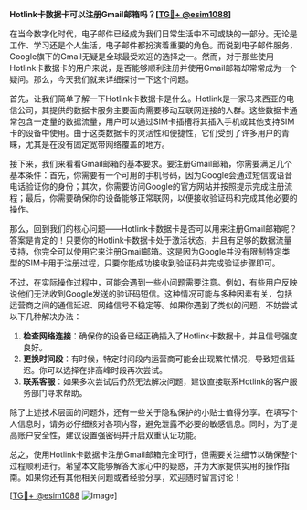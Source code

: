 **Hotlink卡数据卡可以注册Gmail邮箱吗？[[TG💪+ @esim1088](https://t.me/s/esim1088)]**

在当今数字化时代，电子邮件已经成为我们日常生活中不可或缺的一部分。无论是工作、学习还是个人生活，电子邮件都扮演着重要的角色。而说到电子邮件服务，Google旗下的Gmail无疑是全球最受欢迎的选择之一。然而，对于那些使用Hotlink卡数据卡的用户来说，是否能够顺利注册并使用Gmail邮箱却常常成为一个疑问。那么，今天我们就来详细探讨一下这个问题。

首先，让我们简单了解一下Hotlink卡数据卡是什么。Hotlink是一家马来西亚的电信公司，其提供的数据卡服务主要面向需要移动互联网连接的人群。这些数据卡通常包含一定量的数据流量，用户可以通过SIM卡插槽将其插入手机或其他支持SIM卡的设备中使用。由于这类数据卡的灵活性和便捷性，它们受到了许多用户的青睐，尤其是在没有固定宽带网络覆盖的地方。

接下来，我们来看看Gmail邮箱的基本要求。要注册Gmail邮箱，你需要满足几个基本条件：首先，你需要有一个可用的手机号码，因为Google会通过短信或语音电话验证你的身份；其次，你需要访问Google的官方网站并按照提示完成注册流程；最后，你需要确保你的设备能够正常联网，以便接收验证码和完成其他必要的操作。

那么，回到我们的核心问题——Hotlink卡数据卡是否可以用来注册Gmail邮箱呢？答案是肯定的！只要你的Hotlink卡数据卡处于激活状态，并且有足够的数据流量支持，你完全可以使用它来注册Gmail邮箱。这是因为Google并没有限制特定类型的SIM卡用于注册过程，只要你能成功接收到验证码并完成验证步骤即可。

不过，在实际操作过程中，可能会遇到一些小问题需要注意。例如，有些用户反映说他们无法收到Google发送的验证码短信。这种情况可能与多种因素有关，包括运营商之间的通信延迟、网络信号不稳定等。如果你遇到了类似的问题，不妨尝试以下几种解决办法：

1. **检查网络连接**：确保你的设备已经正确插入了Hotlink卡数据卡，并且信号强度良好。
2. **更换时间段**：有时候，特定时间段内运营商可能会出现繁忙情况，导致短信延迟。你可以选择在非高峰时段再次尝试。
3. **联系客服**：如果多次尝试后仍然无法解决问题，建议直接联系Hotlink的客户服务部门寻求帮助。

除了上述技术层面的问题外，还有一些关于隐私保护的小贴士值得分享。在填写个人信息时，请务必仔细核对各项内容，避免泄露不必要的敏感信息。同时，为了提高账户安全性，建议设置强密码并开启双重认证功能。

总之，使用Hotlink卡数据卡注册Gmail邮箱完全可行，但需要关注细节以确保整个过程顺利进行。希望本文能够解答大家心中的疑惑，并为大家提供实用的操作指南。如果你还有其他相关问题或者经验分享，欢迎随时留言讨论！

[[TG💪+ @esim1088](https://t.me/s/esim1088) ![Image](https://i.postimg.cc/4NQfJmqS/Snipaste-2025-05-13-00-14-12.png)]